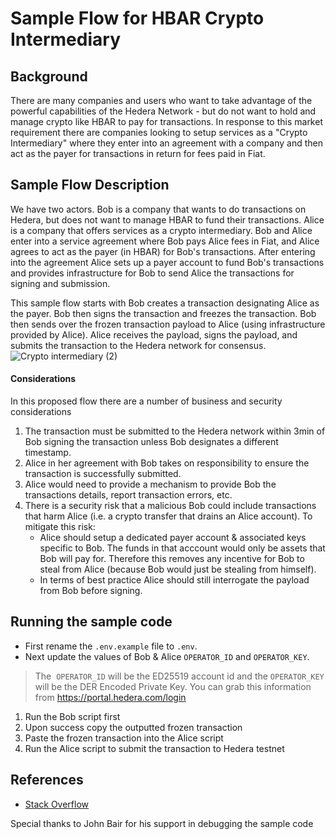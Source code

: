 # Sample Flow for HBAR Crypto Intermediary

## Background
There are many companies and users who want to take advantage of the powerful capabilities of the Hedera Network - but do not want to hold and manage crypto like HBAR to pay for transactions. In response to this market requirement there are companies looking to setup services as a "Crypto Intermediary" where they enter into an agreement with a company and then act as the payer for transactions in return for fees paid in Fiat. 

## Sample Flow Description

We have two actors. Bob is a company that wants to do transactions on Hedera, but does not want to manage HBAR to fund their transactions. Alice is a company that offers services as a crypto intermediary.
Bob and Alice enter into a service agreement where Bob pays Alice fees in Fiat, and Alice agrees to act as the payer (in HBAR) for Bob's transactions. After entering into the agreement Alice sets up a payer account to fund Bob's transactions and provides infrastructure for Bob to send Alice the transactions for signing and submission.

This sample flow starts with Bob creates a transaction designating Alice as the payer. Bob then signs the transaction and freezes the transaction. Bob then sends over the frozen transaction payload to Alice (using infrastructure provided by Alice). Alice receives the payload, signs the payload, and submits the transaction to the Hedera network for consensus. 
![Crypto intermediary (2)](https://github.com/Reccetech/hedera-code-snippets/assets/24242092/c39889be-bc13-41ca-b719-f271b09277f1)

#### Considerations
In this proposed flow there are a number of business and security considerations
1. The transaction must be submitted to the Hedera network within 3min of Bob signing the transaction unless Bob designates a different timestamp.
2.  Alice in her agreement with Bob takes on responsibility to ensure the transaction is successfully submitted.
3.  Alice would need to provide a mechanism to provide Bob the transactions details, report transaction errors, etc.
4. There is a security risk that a malicious Bob could include transactions that harm Alice (i.e. a crypto transfer that drains an Alice account). To mitigate this risk:
   - Alice should setup a dedicated payer account & associated keys specific to Bob. The funds in that acccount would only be assets that Bob will pay for. Therefore this removes any incentive for Bob to steal from Alice (because Bob would just be stealing from himself).
    - In terms of best practice Alice should still interrogate the payload from Bob before signing.

## Running the sample code

* First rename the `.env.example` file to `.env`.
* Next update the values of Bob & Alice `OPERATOR_ID` and `OPERATOR_KEY`. 
 > The  `OPERATOR_ID` will be the ED25519 account id and the `OPERATOR_KEY` will be the DER Encoded Private Key. You can grab this information from https://portal.hedera.com/login
1. Run the Bob script first
2. Upon success copy the outputted frozen transaction
3. Paste the frozen transaction into the Alice script
4. Run the Alice script to submit the transaction to Hedera testnet

## References

- [Stack Overflow](https://stackoverflow.com/questions/77374328/how-to-create-a-hedera-transaction-signed-by-one-account-but-paid-for-with-anoth?newreg=5ab66f9107194e8487a5df862b0bd8b6)

Special thanks to John Bair for his support in debugging the sample code
